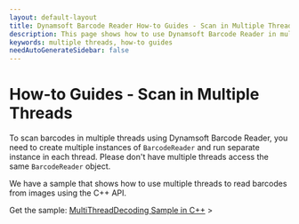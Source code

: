```yaml
---
layout: default-layout
title: Dynamsoft Barcode Reader How-to Guides - Scan in Multiple Threads 
description: This page shows how to use Dynamsoft Barcode Reader in multiple threads.
keywords: multiple threads, how-to guides
needAutoGenerateSidebar: false
---
```



# How-to Guides - Scan in Multiple Threads

To scan barcodes in multiple threads using Dynamsoft Barcode Reader, you need to create multiple instances of `BarcodeReader` and run separate instance in each thread. Please don't have multiple threads access the same `BarcodeReader` object.

We have a sample that shows how to use multiple threads to read barcodes from images using the C++ API.

Get the sample: [MultiThreadDecoding Sample in C++](https://github.com/Dynamsoft/barcode-reader-c-cpp-samples/tree/main/samples/C%2B%2B/MultiThreadDecoding) >
